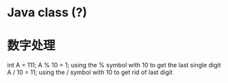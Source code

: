 # Java class (?)



# 数字处理
int A = 111;
A % 10 = 1; using the % symbol with 10 to get the last single digit
A / 10 = 11; using the / symbol with 10 to get rid of last digit